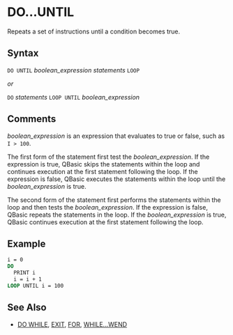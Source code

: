 # DO...UNTIL

Repeats a set of instructions until a condition becomes true.

## Syntax

`DO UNTIL` *boolean_expression*
  *statements*
`LOOP`

*or*

`DO`
  *statements*
`LOOP UNTIL` *boolean_expression*

## Comments

*boolean_expression* is an expression that evaluates to true or false, such as `I > 100`.

The first form of the statement first test the *boolean_expression*. If the expression is true, QBasic skips the statements within the loop and continues execution at the first statement following the loop. If the expression is false, QBasic executes the statements within the loop until the *boolean_expression* is true.

The second form of the statement first performs the statements within the loop and then tests the *boolean_expression*. If the expression is false, QBasic repeats the statements in the loop. If the *boolean_expression* is true, QBasic continues execution at the first statement following the loop.

## Example

```vb
i = 0
DO
  PRINT i
  i = i + 1
LOOP UNTIL i = 100
```

## See Also

* [DO WHILE](DO-WHILE), [EXIT](EXIT), [FOR](FOR), [WHILE...WEND](WHILE...WEND)
